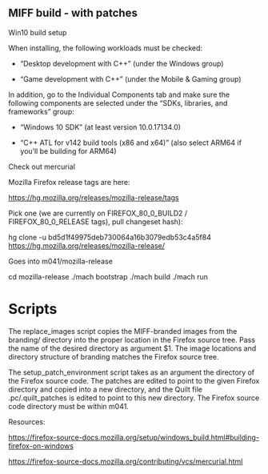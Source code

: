 
## MIFF build - with patches


Win10 build setup

When installing, the following workloads must be checked:

* “Desktop development with C++” (under the Windows group)

* “Game development with C++” (under the Mobile & Gaming group)

In addition, go to the Individual Components tab and make sure the following components are selected under the “SDKs, libraries, and frameworks” group:

* “Windows 10 SDK” (at least version 10.0.17134.0)

* “C++ ATL for v142 build tools (x86 and x64)” (also select ARM64 if you’ll be building for ARM64)



Check out mercurial

Mozilla Firefox release tags are here:

https://hg.mozilla.org/releases/mozilla-release/tags

Pick one (we are currently on FIREFOX_80_0_BUILD2 /
FIREFOX_80_0_RELEASE tags), pull changeset hash):

hg clone -u bd5d1f49975deb730064a16b3079edb53c4a5f84 https://hg.mozilla.org/releases/mozilla-release/

Goes into m041/mozilla-release

cd mozilla-release
./mach bootstrap
./mach build
./mach run

# Scripts
The replace_images script copies the MIFF-branded images from the branding/ directory into the proper location in the Firefox source tree. Pass the name of the desired directory as argument $1. The image locations and directory structure of branding matches the Firefox source tree.

The setup_patch_environment script takes as an argument the directory of the Firefox source code. The patches are edited to point to the given Firefox directory and copied into a new directory, and the Quilt file .pc/.quilt_patches is edited to point to this new directory. The Firefox source code directory must be within m041.

Resources:

https://firefox-source-docs.mozilla.org/setup/windows_build.html#building-firefox-on-windows

https://firefox-source-docs.mozilla.org/contributing/vcs/mercurial.html
